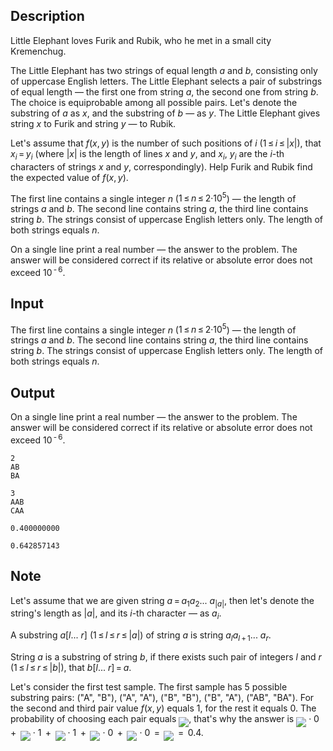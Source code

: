 ## Description

<div><p>Little Elephant loves Furik and Rubik, who he met in a small city Kremenchug.</p><p>The Little Elephant has two strings of equal length <span class="tex-span"><i>a</i></span> and <span class="tex-span"><i>b</i></span>, consisting only of uppercase English letters. The Little Elephant selects a pair of substrings of equal length — the first one from string <span class="tex-span"><i>a</i></span>, the second one from string <span class="tex-span"><i>b</i></span>. The choice is equiprobable among all possible pairs. Let's denote the substring of <span class="tex-span"><i>a</i></span> as <span class="tex-span"><i>x</i></span>, and the substring of <span class="tex-span"><i>b</i></span> — as <span class="tex-span"><i>y</i></span>. The Little Elephant gives string <span class="tex-span"><i>x</i></span> to Furik and string <span class="tex-span"><i>y</i></span> — to Rubik.</p><p>Let's assume that <span class="tex-span"><i>f</i>(<i>x</i>, <i>y</i>)</span> is the number of such positions of <span class="tex-span"><i>i</i></span> (<span class="tex-span">1 ≤ <i>i</i> ≤ |<i>x</i>|</span>), that <span class="tex-span"><i>x</i><sub class="lower-index"><i>i</i></sub> = <i>y</i><sub class="lower-index"><i>i</i></sub></span> (where <span class="tex-span">|<i>x</i>|</span> is the length of lines <span class="tex-span"><i>x</i></span> and <span class="tex-span"><i>y</i></span>, and <span class="tex-span"><i>x</i><sub class="lower-index"><i>i</i></sub></span>, <span class="tex-span"><i>y</i><sub class="lower-index"><i>i</i></sub></span> are the <span class="tex-span"><i>i</i></span>-th characters of strings <span class="tex-span"><i>x</i></span> and <span class="tex-span"><i>y</i></span>, correspondingly). Help Furik and Rubik find the expected value of <span class="tex-span"><i>f</i>(<i>x</i>, <i>y</i>)</span>.</p></div><div class="input-specification"><p>The first line contains a single integer <span class="tex-span"><i>n</i></span> (<span class="tex-span">1 ≤ <i>n</i> ≤ 2·10<sup class="upper-index">5</sup></span>) — the length of strings <span class="tex-span"><i>a</i></span> and <span class="tex-span"><i>b</i></span>. The second line contains string <span class="tex-span"><i>a</i></span>, the third line contains string <span class="tex-span"><i>b</i></span>. The strings consist of uppercase English letters only. The length of both strings equals <span class="tex-span"><i>n</i></span>.</p></div><div class="output-specification"><p>On a single line print a real number — the answer to the problem. The answer will be considered correct if its relative or absolute error does not exceed <span class="tex-span">10<sup class="upper-index"> - 6</sup></span>.</p></div>

## Input

<p>The first line contains a single integer <span class="tex-span"><i>n</i></span> (<span class="tex-span">1 ≤ <i>n</i> ≤ 2·10<sup class="upper-index">5</sup></span>) — the length of strings <span class="tex-span"><i>a</i></span> and <span class="tex-span"><i>b</i></span>. The second line contains string <span class="tex-span"><i>a</i></span>, the third line contains string <span class="tex-span"><i>b</i></span>. The strings consist of uppercase English letters only. The length of both strings equals <span class="tex-span"><i>n</i></span>.</p>

## Output

<p>On a single line print a real number — the answer to the problem. The answer will be considered correct if its relative or absolute error does not exceed <span class="tex-span">10<sup class="upper-index"> - 6</sup></span>.</p>





```input1
2
AB
BA

```




```input2
3
AAB
CAA

```




```output1
0.400000000

```




```output2
0.642857143

```



## Note

<p>Let's assume that we are given string <span class="tex-span"><i>a</i> = <i>a</i><sub class="lower-index">1</sub><i>a</i><sub class="lower-index">2</sub>... <i>a</i><sub class="lower-index">|<i>a</i>|</sub></span>, then let's denote the string's length as <span class="tex-span">|<i>a</i>|</span>, and its <span class="tex-span"><i>i</i></span>-th character — as <span class="tex-span"><i>a</i><sub class="lower-index"><i>i</i></sub></span>.</p><p>A substring <span class="tex-span"><i>a</i>[<i>l</i>... <i>r</i>]</span> <span class="tex-span">(1 ≤ <i>l</i> ≤ <i>r</i> ≤ |<i>a</i>|)</span> of string <span class="tex-span"><i>a</i></span> is string <span class="tex-span"><i>a</i><sub class="lower-index"><i>l</i></sub><i>a</i><sub class="lower-index"><i>l</i> + 1</sub>... <i>a</i><sub class="lower-index"><i>r</i></sub></span>.</p><p>String <span class="tex-span"><i>a</i></span> is a substring of string <span class="tex-span"><i>b</i></span>, if there exists such pair of integers <span class="tex-span"><i>l</i></span> and <span class="tex-span"><i>r</i></span> <span class="tex-span">(1 ≤ <i>l</i> ≤ <i>r</i> ≤ |<i>b</i>|)</span>, that <span class="tex-span"><i>b</i>[<i>l</i>... <i>r</i>] = <i>a</i></span>.</p><p>Let's consider the first test sample. The first sample has <span class="tex-span">5</span> possible substring pairs: <span class="tex-font-style-tt">("A", "B"), ("A", "A"), ("B", "B"), ("B", "A"), ("AB", "BA")</span>. For the second and third pair value <span class="tex-span"><i>f</i>(<i>x</i>, <i>y</i>)</span> equals <span class="tex-span">1</span>, for the rest it equals <span class="tex-span">0</span>. The probability of choosing each pair equals <img align="middle" class="tex-formula" src="file://H8VEZeI1.png" style="max-width: 100.0%;max-height: 100.0%;">, that's why the answer is <img align="middle" class="tex-formula" src="file://oWjwFUP8.png" style="max-width: 100.0%;max-height: 100.0%;"> <span class="tex-span">·</span> <span class="tex-span">0</span> <span class="tex-span"> + </span> <img align="middle" class="tex-formula" src="file://MORWDgKE.png" style="max-width: 100.0%;max-height: 100.0%;"> <span class="tex-span">·</span> <span class="tex-span">1</span> <span class="tex-span"> + </span> <img align="middle" class="tex-formula" src="file://nLSqi3pz.png" style="max-width: 100.0%;max-height: 100.0%;"> <span class="tex-span">·</span> <span class="tex-span">1</span> <span class="tex-span"> + </span> <img align="middle" class="tex-formula" src="file://7FfV0qdq.png" style="max-width: 100.0%;max-height: 100.0%;"> <span class="tex-span">·</span> <span class="tex-span">0</span> <span class="tex-span"> + </span> <img align="middle" class="tex-formula" src="file://gu4X2BAg.png" style="max-width: 100.0%;max-height: 100.0%;"> <span class="tex-span">·</span> <span class="tex-span">0</span> <span class="tex-span"> = </span> <img align="middle" class="tex-formula" src="file://ClysMu9d.png" style="max-width: 100.0%;max-height: 100.0%;"> <span class="tex-span"> = </span> <span class="tex-span">0.4</span>.</p>
